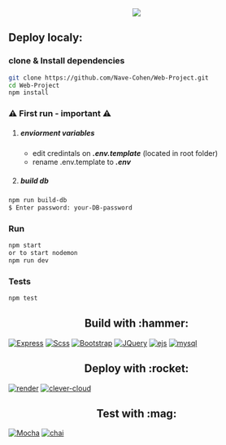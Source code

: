 <div align="center">
  <a href="https://taskify-5s0t.onrender.com/">
    <img src="public/images/logo.png">
  </a>
</div>

## Deploy localy:

### clone & Install dependencies

```sh
git clone https://github.com/Nave-Cohen/Web-Project.git
cd Web-Project
npm install
```

### :warning: First run - important :warning:

1. ##### enviorment variables

   - edit credintals on **_.env.template_** (located in root folder)
   - rename .env.template to **_.env_**

1. ##### build db

```sh
npm run build-db
$ Enter password: your-DB-password
```

### Run

```sh
npm start
or to start nodemon
npm run dev
```

### Tests

```sh
npm test
```

<h2 style="text-align: center"> Build with :hammer:</h2>

[![Express][Express.js]][Express-url]
[![Scss][sass.com]][sass-url]
[![Bootstrap][Bootstrap.com]][Bootstrap-url]
[![JQuery][JQuery.com]][JQuery-url]
[![ejs][ejs.com]][ejs-url]
[![mysql][mysql.com]][mysql-url]

<h2 style="text-align: center">Deploy with :rocket:</h2>

[![render][render.com]][render-url]
[![clever-cloud][clever-cloud.com]][clever-cloud-url]

<h2 style="text-align: center">Test with :mag:</h2>

[![Mocha][mocha.js]][mocha-url]
[![chai][chai.js]][chai-url]

[mocha.js]: https://img.shields.io/badge/Mocha-000000?style=for-the-badge&logo=mocha&logoColor=white&color=%238D6748
[mocha-url]: https://mochajs.org/
[chai.js]: https://img.shields.io/badge/chai-000000?style=for-the-badge&logo=chai&logoColor=white&color=%FFA500
[chai-url]: https://www.chaijs.com/
[Express.js]: https://img.shields.io/badge/Express-000000?style=for-the-badge&logo=express&logoColor=black&color=white
[Express-url]: https://expressjs.com/
[sass.com]: https://img.shields.io/badge/Scss-000000?style=for-the-badge&logo=sass&logoColor=white&color=%23CC6699
[sass-url]: https://sass-lang.com
[render.com]: https://img.shields.io/badge/render-000000?style=for-the-badge&logo=render&logoColor=white&color=%2346E3B7
[render-url]: https://render.com/
[Bootstrap.com]: https://img.shields.io/badge/Bootstrap-563D7C?style=for-the-badge&logo=bootstrap&logoColor=white
[Bootstrap-url]: https://getbootstrap.com
[JQuery.com]: https://img.shields.io/badge/jQuery-0769AD?style=for-the-badge&logo=jquery&logoColor=white
[JQuery-url]: https://jquery.com
[ejs.com]: https://img.shields.io/badge/Ejs-000000?style=for-the-badge&logo=data%3Aimage%2Fpng%3Bbase64%2CiVBORw0KGgoAAAANSUhEUgAAABIAAAAKCAQAAAATQsYqAAAACXBIWXMAAA7DAAAOwwHHb6hkAAAAGXRFWHRTb2Z0d2FyZQB3d3cuaW5rc2NhcGUub3Jnm%2B48GgAAANRJREFUGBkFwTFLFAAAgNHvKoNAAqeDpggnodEplFvbXINAXBxDKIdoqDiI%2FoSiNLgKRuNBujoIbRKXY0jFgYNQ1Ou9JMlNT72VgbGpPXfktjO8SXLLunMcyAhbZl7Ie5yay5wNX8FnKzLCMzPbVvx1bUmZ4p%2BPHkky8M6FD4ameC4FJu5LkiTZxbEbUsZm%2BG3HoiTJGq48kJQseO0X%2FngpydAlNj00cWI5Se565YcDSY7wycCpiUMXSZLMG0k28dM9%2BeLQvu9JkiRZdIUnklXnvnn8H%2Fnr%2BNt30SffAAAAAElFTkSuQmCC&logoColor=white&color=red
[ejs-url]: https://ejs.com
[clever-cloud.com]: https://img.shields.io/badge/clever_cloud-000000?style=for-the-badge&logoColor=white&color=blue
[clever-cloud-url]: https://www.clever-cloud.com/deploy-cloud-managed-mysql
[mysql.com]: https://img.shields.io/badge/mysql-000000?style=for-the-badge&logo=mysql&logoColor=white&color=%234479A1
[mysql-url]: https://www.mysql.com/
